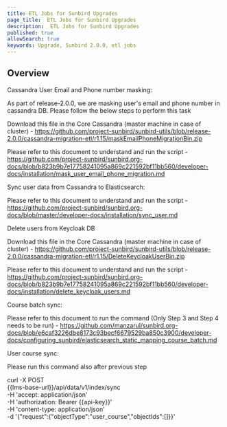 ```yaml
---
title: ETL Jobs for Sunbird Upgrades
page_title:  ETL Jobs for Sunbird Upgrades
description:  ETL Jobs for Sunbird Upgrades
published: true
allowSearch: true
keywords: Upgrade, Sunbird 2.0.0, etl jobs
---
```


## Overview
Cassandra User Email and Phone number masking:

As part of release-2.0.0, we are masking user's email and phone number in cassandra DB. Please follow the below steps to perform this task

Download this file in the Core Cassandra (master machine in case of cluster) - https://github.com/project-sunbird/sunbird-utils/blob/release-2.0.0/cassandra-migration-etl/r1.15/maskEmailPhoneMigrationBin.zip

Please refer to this document to understand and run the script - https://github.com/project-sunbird/sunbird.org-docs/blob/b823b9b7e17758241095a869c221592bf11bb560/developer-docs/installation/mask_user_email_phone_migration.md



Sync user data from Cassandra to Elasticsearch:

Please refer to this document to understand and run the script - https://github.com/project-sunbird/sunbird.org-docs/blob/master/developer-docs/installation/sync_user.md



Delete users from Keycloak DB

Download this file in the Core Cassandra (master machine in case of cluster) - https://github.com/project-sunbird/sunbird-utils/blob/release-2.0.0/cassandra-migration-etl/r1.15/DeleteKeycloakUserBin.zip

Please refer to this document to understand and run the script - https://github.com/project-sunbird/sunbird.org-docs/blob/b823b9b7e17758241095a869c221592bf11bb560/developer-docs/installation/delete_keycloak_users.md



Course batch sync:

Please refer to this document to run the command (Only Step 3 and Step 4 needs to be run)  - https://github.com/manzarul/sunbird.org-docs/blob/e6caf3226dbe8173c93becf6679529ba850c3900/developer-docs/configuring_sunbird/elasticsearch_static_mapping_course_batch.md



User course sync:

Please run this command also after previous step

curl -X POST \
  {{lms-base-url}}/api/data/v1/index/sync \
  -H 'accept: application/json' \
  -H 'authorization: Bearer {{api-key}}' \
  -H 'content-type: application/json' \
  -d '{"request":{"objectType":"user_course","objectIds":[]}}'